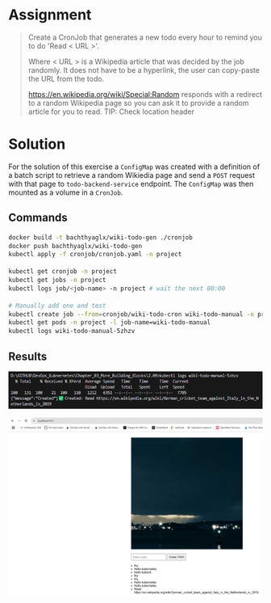 # Assignment

> Create a CronJob that generates a new todo every hour to remind you to do 'Read < URL >'.
> 
> Where < URL > is a Wikipedia article that was decided by the job randomly. It does not have to be a hyperlink, the user can copy-paste the URL from the todo.
> 
> https://en.wikipedia.org/wiki/Special:Random responds with a redirect to a random Wikipedia page so you can ask it to provide a random article for you to read. TIP: Check location header

# Solution

For the solution of this exercise a `ConfigMap` was created with a definition of a batch script to retrieve a random Wikiedia page and send a `POST` request with that page to `todo-backend-service` endpoint. The `ConfigMap` was then mounted as a volume in a `CronJob`.

## Commands

```bash
docker build -t bachthyaglx/wiki-todo-gen ./cronjob
docker push bachthyaglx/wiki-todo-gen
kubectl apply -f cronjob/cronjob.yaml -n project

kubectl get cronjob -n project
kubectl get jobs -n project
kubectl logs job/<job-name> -n project # wait the next 00:00 

# Manually add one and test
kubectl create job --from=cronjob/wiki-todo-cron wiki-todo-manual -n project
kubectl get pods -n project -l job-name=wiki-todo-manual
kubectl logs wiki-todo-manual-5zhzv
```

## Results

![alt text](image.png)

![alt text](image-1.png)
